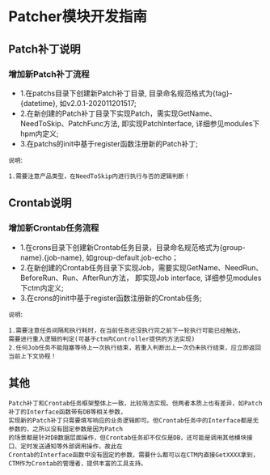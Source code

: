 Patcher模块开发指南
===================

## Patch补丁说明

### 增加新Patch补丁流程

- 1.在patchs目录下创建新Patch补丁目录, 目录命名规范格式为{tag}-{datetime}, 如v2.0.1-202011201517;
- 2.在新创建的Patch补丁目录下实现Patch，需实现GetName、NeedToSkip、PatchFunc方法, 即实现PatchInterface, 详细参见modules下hpm内定义;
- 3.在patchs的init中基于register函数注册新的Patch补丁;

`说明`:

    1.需要注意产品类型，在NeedToSkip内进行执行与否的逻辑判断！

## Crontab说明

### 增加新Crontab任务流程

- 1.在crons目录下创建新Crontab任务目录，目录命名规范格式为{group-name}.{job-name}, 如group-default.job-echo；
- 2.在新创建的Crontab任务目录下实现Job，需要实现GetName、NeedRun、BeforeRun、Run、AfterRun方法， 即实现Job interface, 详细参见modules下ctm内定义;
- 3.在crons的init中基于register函数注册新的Crontab任务;

`说明`:

    1.需要注意任务间隔和执行耗时，在当前任务还没执行完之前下一轮执行可能已经触达，
    需要进行重入逻辑的判定(可基于ctm内Controller提供的方法实现)
    2.任何Job任务不能阻塞等待上一次执行结束，若重入判断出上一次仍未执行结束，应立即返回当前上下文协程！

## 其他

    Patch补丁和Crontab任务框架整体上一致，比较简洁实现。但两者本质上也有差异，如Patch补丁的Interface函数带有DB等相关参数，
    实现新的Patch补丁只需要填写响应的业务逻辑即可。但Crontab任务中的Interface都是无参数的，之所以没有固定参数是因为Patch
    的场景都是针对DB数据层面操作，但Crontab任务却不仅仅是DB，还可能是调用其他模块接口、定时发送通知等外部调用操作，故此在
    Crontab的Interface函数中没有固定的参数，需要什么都可以在CTM内直接GetXXXX拿到，CTM作为Crontab的管理者，提供丰富的工具支持。

